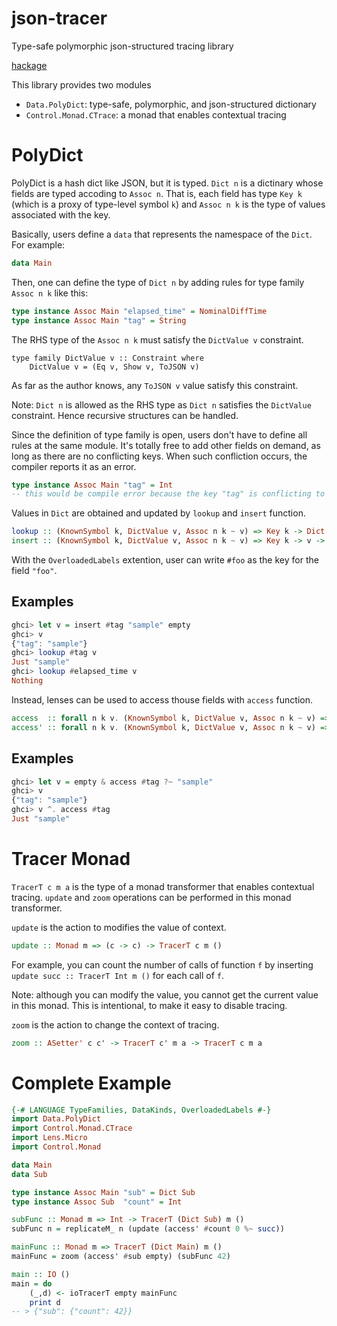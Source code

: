 # json-tracer
Type-safe polymorphic json-structured tracing library

[hackage](https://hackage.haskell.org/package/json-tracer)

This library provides two modules
- `Data.PolyDict`: type-safe, polymorphic, and json-structured dictionary
- `Control.Monad.CTrace`: a monad that enables contextual tracing

# PolyDict
PolyDict is a hash dict like JSON, but it is typed.
`Dict n` is a dictinary whose fields are typed accoding to `Assoc n`. 
That is, each field has type `Key k` (which is a proxy of type-level symbol `k`) and 
`Assoc n k` is the type of values associated with the key. 

Basically, users define a `data` that represents the namespace of the `Dict`.
For example:
```haskell
data Main
```

Then, one can define the type of `Dict n` by adding rules for type family `Assoc n k` like this:
```haskell
type instance Assoc Main "elapsed_time" = NominalDiffTime
type instance Assoc Main "tag" = String
```

The RHS type of the `Assoc n k` must satisfy the `DictValue v` constraint.
```hakell
type family DictValue v :: Constraint where
    DictValue v = (Eq v, Show v, ToJSON v)
```
As far as the author knows, any `ToJSON v` value satisfy this constraint.

Note: `Dict n` is allowed as the RHS type as `Dict n` satisfies the `DictValue` constraint. Hence recursive structures can be handled.

Since the definition of type family is open, users don't have to define all rules at the same module.
It's totally free to add other fields on demand, as long as there are no conflicting keys.
When such confliction occurs, the compiler reports it as an error.
```haskell
type instance Assoc Main "tag" = Int 
-- this would be compile error because the key "tag" is conflicting to the previous definition.
```

Values in `Dict` are obtained and updated by `lookup` and `insert` function.
```haskell
lookup :: (KnownSymbol k, DictValue v, Assoc n k ~ v) => Key k -> Dict n -> Maybe v
insert :: (KnownSymbol k, DictValue v, Assoc n k ~ v) => Key k -> v -> Dict n -> Dict n
```
With the `OverloadedLabels` extention, user can write `#foo` as the key for the field `"foo"`.

## Examples
```haskell
ghci> let v = insert #tag "sample" empty 
ghci> v
{"tag": "sample"}
ghci> lookup #tag v
Just "sample"
ghci> lookup #elapsed_time v
Nothing
```

Instead, lenses can be used to access thouse fields with `access` function.
```haskell
access  :: forall n k v. (KnownSymbol k, DictValue v, Assoc n k ~ v) => Key k -> Lens' (Dict n) (Maybe v)
access' :: forall n k v. (KnownSymbol k, DictValue v, Assoc n k ~ v) => Key k -> v -> Lens' (Dict n) v
```

## Examples
```haskell
ghci> let v = empty & access #tag ?~ "sample"
ghci> v
{"tag": "sample"}
ghci> v ^. access #tag
Just "sample"
```

# Tracer Monad
`TracerT c m a` is the type of a monad transformer that enables contextual tracing.
`update` and `zoom` operations can be performed in this monad transformer.

`update` is the action to modifies the value of context.
```haskell
update :: Monad m => (c -> c) -> TracerT c m ()
```
For example, you can count the number of calls of function `f` 
by inserting `update succ :: TracerT Int m ()` for each call of `f`.

Note: although you can modify the value, you cannot get the current value in this monad. 
This is intentional, to make it easy to disable tracing.

`zoom` is the action to change the context of tracing.
```haskell
zoom :: ASetter' c c' -> TracerT c' m a -> TracerT c m a
```

# Complete Example
```haskell
{-# LANGUAGE TypeFamilies, DataKinds, OverloadedLabels #-}
import Data.PolyDict
import Control.Monad.CTrace
import Lens.Micro
import Control.Monad

data Main
data Sub

type instance Assoc Main "sub" = Dict Sub
type instance Assoc Sub  "count" = Int

subFunc :: Monad m => Int -> TracerT (Dict Sub) m ()
subFunc n = replicateM_ n (update (access' #count 0 %~ succ))

mainFunc :: Monad m => TracerT (Dict Main) m ()
mainFunc = zoom (access' #sub empty) (subFunc 42)

main :: IO ()
main = do
    (_,d) <- ioTracerT empty mainFunc
    print d
-- > {"sub": {"count": 42}}
```
